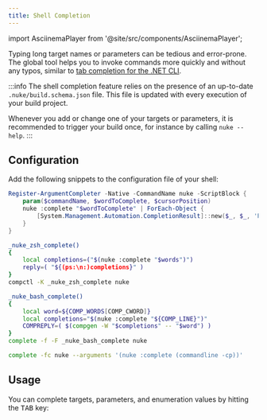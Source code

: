 ```yaml
---
title: Shell Completion
---
```


import AsciinemaPlayer from '@site/src/components/AsciinemaPlayer';

Typing long target names or parameters can be tedious and error-prone. The global tool helps you to invoke commands more quickly and without any typos, similar to [tab completion for the .NET CLI](https://learn.microsoft.com/en-us/dotnet/core/tools/enable-tab-autocomplete).

:::info
The shell completion feature relies on the presence of an up-to-date `.nuke/build.schema.json` file. This file is updated with every execution of your build project.

Whenever you add or change one of your targets or parameters, it is recommended to trigger your build once, for instance by calling `nuke --help`.
:::

## Configuration

Add the following snippets to the configuration file of your shell:

<Tabs>
  <TabItem value="powershell" label="PowerShell" default>

```powershell title="Microsoft.PowerShell_profile.ps1"
Register-ArgumentCompleter -Native -CommandName nuke -ScriptBlock {
    param($commandName, $wordToComplete, $cursorPosition)
    nuke :complete "$wordToComplete" | ForEach-Object {
        [System.Management.Automation.CompletionResult]::new($_, $_, 'ParameterValue', $_)
    }
}
```

  </TabItem>
  <TabItem value="zsh" label="Zsh">

```bash title=".zshrc"
_nuke_zsh_complete()
{
    local completions=("$(nuke :complete "$words")")
    reply=( "${(ps:\n:)completions}" )
}
compctl -K _nuke_zsh_complete nuke
```

  </TabItem>
  <TabItem value="bash" label="Bash">

```bash title=".bashrc"
_nuke_bash_complete()
{
    local word=${COMP_WORDS[COMP_CWORD]}
    local completions="$(nuke :complete "${COMP_LINE}")"
    COMPREPLY=( $(compgen -W "$completions" -- "$word") )
}
complete -f -F _nuke_bash_complete nuke
```

  </TabItem>
  <TabItem value="fish" label="fish">

```bash title="config.fish"
complete -fc nuke --arguments '(nuke :complete (commandline -cp))'
```

  </TabItem>
</Tabs>

## Usage

You can complete targets, parameters, and enumeration values by hitting the <kbd>TAB</kbd> key:

<p style={{maxWidth: '750px'}}>
    <AsciinemaPlayer
        src="/casts/shell-completion.cast"
        idleTimeLimit={1}
        autoplay={true}
        poster="npt:12.077312"
        preload={true}
        // terminalFontFamily="'JetBrains Mono', Consolas, Menlo, 'Bitstream Vera Sans Mono', monospace"
        loop={true}/>
</p>
